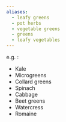 ```yaml
---
aliases:
  - leafy greens
  - pot herbs
  - vegetable greens
  - greens
  - leafy vegetables
---
```

e.g. :
- Kale
- Microgreens
- Collard greens
- Spinach
- Cabbage
- Beet greens
- Watercress
- Romaine